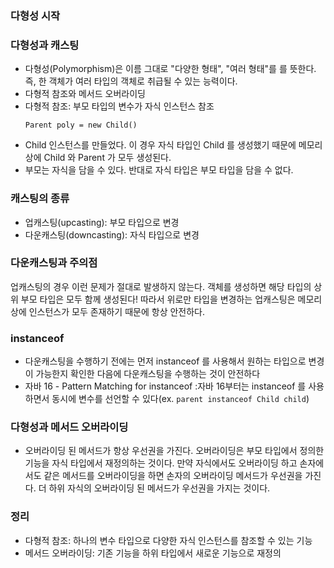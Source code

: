 ### 다형성 시작


### 다형성과 캐스팅
- 다형성(Polymorphism)은 이름 그대로 "다양한 형태", "여러 형태"를 를 뜻한다. 즉, 한 객체가 여러 타입의 객체로 취급될 수 있는 능력이다.
- 다형적 참조와 메서드 오버라이딩
- 다형적 참조: 부모 타입의 변수가 자식 인스턴스 참조
  ```
  Parent poly = new Child()
  ```
- Child 인스턴스를 만들었다. 이 경우 자식 타입인 Child 를 생성했기 때문에 메모리 상에 Child 와  Parent 가 모두 생성된다.
- 부모는 자식을 담을 수 있다. 반대로 자식 타입은 부모 타입을 담을 수 없다.


### 캐스팅의 종류
- 업캐스팅(upcasting): 부모 타입으로 변경
- 다운캐스팅(downcasting): 자식 타입으로 변경


### 다운캐스팅과 주의점
업캐스팅의 경우 이런 문제가 절대로 발생하지 않는다. 
객체를 생성하면 해당 타입의 상위 부모 타입은 모두 함께 생성된다! 
따라서 위로만 타입을 변경하는 업캐스팅은 메모리 상에 인스턴스가 모두 존재하기 때문에 항상 안전하다.


### instanceof
- 다운캐스팅을 수행하기 전에는 먼저 instanceof 를 사용해서 원하는 타입으로 변경이 가능한지 확인한 다음에 다운캐스팅을 수행하는 것이 안전하다
- 자바 16 - Pattern Matching for instanceof
:자바 16부터는 instanceof 를 사용하면서 동시에 변수를 선언할 수 있다(ex. `parent instanceof Child child`)


### 다형성과 메서드 오버라이딩
- 오버라이딩 된 메서드가 항상 우선권을 가진다. 오버라이딩은 부모 타입에서 정의한 기능을 자식 타입에서 재정의하는
  것이다. 만약 자식에서도 오버라이딩 하고 손자에서도 같은 메서드를 오버라이딩을 하면 손자의 오버라이딩 메서드가
  우선권을 가진다. 더 하위 자식의 오버라이딩 된 메서드가 우선권을 가지는 것이다.


### 정리
- 다형적 참조: 하나의 변수 타입으로 다양한 자식 인스턴스를 참조할 수 있는 기능
- 메서드 오버라이딩: 기존 기능을 하위 타입에서 새로운 기능으로 재정의